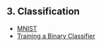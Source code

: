 ## 3. Classification
- [MNIST](./mnist.ipynb)
- [Training a Binary Classifier](./training_a_binary_classifier.ipynb)